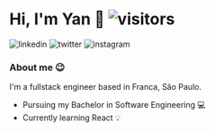 # Hi, I'm Yan 👋 ![visitors](https://komarev.com/ghpvc/?username=yandevv&style=plastic)

![linkedin](https://img.shields.io/badge/LinkedIn-0B63BD?style=for-the-badge&logo=linkedin&logoColor=white?link=https%3A%2F%2Fwww.linkedin.com%2Fin%2Fyandevv%2F)
![twitter](https://img.shields.io/badge/X%20(Twitter)-black?style=for-the-badge&logo=x&logoColor=000?link=https%3A%2F%2Fwww.linkedin.com%2Fin%2Fyandevv%2F)
![instagram](https://img.shields.io/badge/Instagram-white?style=for-the-badge&logo=instagram&logoColor=000?link=https%3A%2F%2Fwww.linkedin.com%2Fin%2Fyandevv%2F)


### About me 😉

I'm a fullstack engineer based in Franca, São Paulo.

- Pursuing my Bachelor in Software Engineering 💻
- Currently learning React 💡